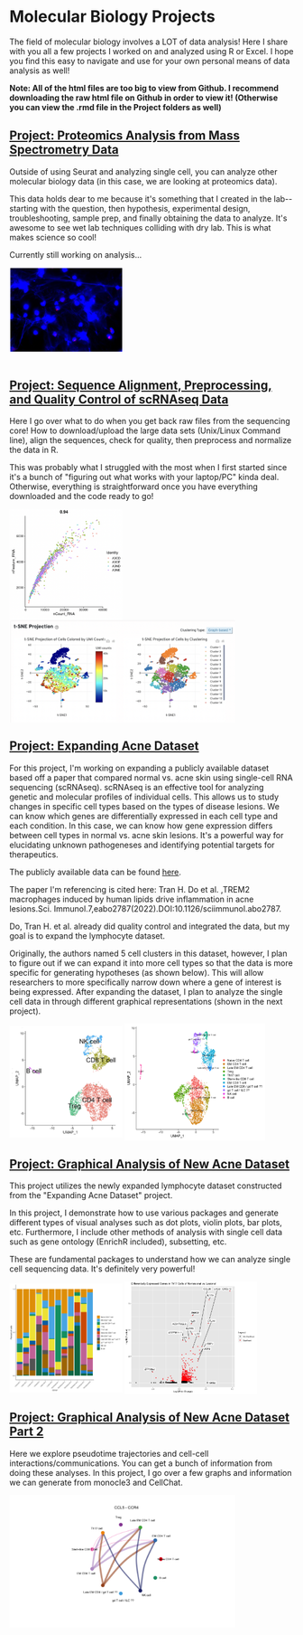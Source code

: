 # Molecular Biology Projects

The field of molecular biology involves a LOT of data analysis! Here I share with you all a few projects I worked on and analyzed using R or Excel. I hope you find this easy to navigate and use for your own personal means of data analysis as well!

**Note: All of the html files are too big to view from Github. I recommend downloading the raw html file on Github in order to view it! (Otherwise you can view the .rmd file in the Project folders as well)**


## [Project: Proteomics Analysis from Mass Spectrometry Data](https://github.com/tamxto/MolecularBiologyProjects/blob/main/Projects/Project_ProteomicsAnalysis/TETs_Analysis_github.html)

Outside of using Seurat and analyzing single cell, you can analyze other molecular biology data (in this case, we are looking at proteomics data). 

This data holds dear to me because it's something that I created in the lab--starting with the question, then hypothesis, experimental design, troubleshooting, sample prep, and finally obtaining the data to analyze. It's awesome to see wet lab techniques colliding with dry lab. This is what makes science so cool!

Currently still working on analysis...

<img align="center" src="MainPageImages/NETsIFpng.png" width="200"/> <img align="center" rc="Projects/Project_ProteomicsAnalysis/volcano_example.png" width = "400"/>


## [Project: Sequence Alignment, Preprocessing, and Quality Control of scRNAseq Data](https://github.com/tamxto/MolecularBiologyProjects/blob/main/Projects/Project_SequencingQualityControl/Project_scRNAseqQualityControl.html)

Here I go over what to do when you get back raw files from the sequencing core! How to download/upload the large data sets (Unix/Linux Command line), align the sequences, check for quality, then preprocess and normalize the data in R.

This was probably what I struggled with the most when I first started since it's a bunch of "figuring out what works with your laptop/PC" kinda deal. Otherwise, everything is straightforward once you have everything downloaded and the code ready to go!

<img align="center" src="MainPageImages/featurecounts.png" width = "200"/> <img align="center" src="MainPageImages/tsne.png" width = "400"/>


## [Project: Expanding Acne Dataset](https://github.com/tamxto/MolecularBiologyProjects/blob/main/Projects/Project_ExpandingAcneDataset/ExpandingAcneData.html)

For this project, I'm working on expanding a publicly available dataset based off a paper that compared normal vs. acne skin using single-cell RNA sequencing (scRNAseq). scRNAseq is an effective tool for analyzing genetic and molecular profiles of individual cells. This allows us to study changes in specific cell types based on the types of disease lesions. We can know which genes are differentially expressed in each cell type and each condition. In this case, we can know how gene expression differs between cell types in normal vs. acne skin lesions. It's a powerful way for elucidating unknown pathogeneses and identifying potential targets for therapeutics.

The publicly available data can be found [here](https://github.com/modlab246/scRNAacne).

The paper I'm referencing is cited here: Tran H. Do et al. ,TREM2 macrophages induced by human lipids drive inflammation in acne lesions.Sci. Immunol.7,eabo2787(2022).DOI:10.1126/sciimmunol.abo2787.

Do, Tran H. et al. already did quality control and integrated the data, but my goal is to expand the lymphocyte dataset.

Originally, the authors named 5 cell clusters in this dataset, however, I plan to figure out if we can expand it into more cell types so that the data is more specific for generating hypotheses (as shown below). This will allow researchers to more specifically narrow down where a gene of interest is being expressed. After expanding the dataset, I plan to analyze the single cell data in through different graphical representations (shown in the next project).

<img align="center" src="MainPageImages/OldUMAP.png" width="200"/> <img align="center" src="MainPageImages/NewUMAP.png" width="250"/>


## [Project: Graphical Analysis of New Acne Dataset](https://github.com/tamxto/MolecularBiologyProjects/blob/main/Projects/Project_AcneGraphicalAnalyses/AcneGraphicalAnalyses.html)

This project utilizes the newly expanded lymphocyte dataset constructed from the "Expanding Acne Dataset" project. 

In this project, I demonstrate how to use various packages and generate different types of visual analyses such as dot plots, violin plots, bar plots, etc. Furthermore, I include other methods of analysis with single cell data such as gene ontology (EnrichR included), subsetting, etc. 

These are fundamental packages to understand how we can analyze single cell sequencing data. It's definitely very powerful!

<img align="center" src="MainPageImages/proportion_cells.png" width = "200"/> <img align="center" src="MainPageImages/Th17volcanoplot.png" width = "235"/> 


## [Project: Graphical Analysis of New Acne Dataset Part 2](https://github.com/tamxto/MolecularBiologyProjects/blob/main/Projects/Project_AcneGraphicalAnalyses_Part2/Project_AcneGraphicalAnalyses_Part2.html)

Here we explore pseudotime trajectories and cell-cell interactions/communications. You can get a bunch of information from doing these analyses. In this project, I go over a few graphs and information we can generate from monocle3 and CellChat.

<img align="center" src="MainPageImages/ccl5_ccr4 copy.png" width="400"/>

